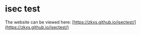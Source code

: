 isec test
=========

The website can be viewed here: [https://zkxs.github.io/isectest/](https://zkxs.github.io/isectest/)